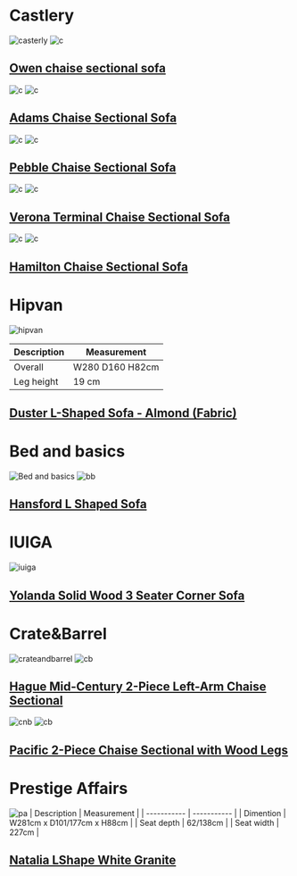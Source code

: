 # Castlery
![casterly](https://res.cloudinary.com/castlery/image/private/w_1000,f_auto,q_auto/b_rgb:F3F3F3,c_fit/v1623125915/crusader/variants/54000007-TL4002/Owen-Sofa-Sectional-Right-Hand-Facing-Pearl-Beige-Lifestyle-Crop.jpg)
![c](https://img.castlery.sg/products/images/194616/large_x2/Owen-Right-Chaise-Sectional-Sofa-Pearl_Beige-Dim.jpg?1622801164)
## [Owen chaise sectional sofa](https://www.castlery.com/sg/products/owen-chaise-sectional-sofa-walnut)

![c](https://res.cloudinary.com/castlery/image/private/w_1000,f_auto,q_auto/b_rgb:F3F3F3,c_fit/v1621859110/crusader/variants/T50440970-TL4002-GD/Adams-Chaise-Sectional-Sofa-Right-Facing-Seat-Pearl-Beige-Set_1.jpg)
![c](https://img.castlery.sg/products/images/194487/large_x2/Adams-Right-Chaise-Setcional-Sofa-Pearl-Beige-Brass-Dim.jpg?1619344206)
## [Adams Chaise Sectional Sofa](https://www.castlery.com/sg/products/adams-chaise-sectional-sofa)

![c](https://res.cloudinary.com/castlery/image/private/w_1000,f_auto,q_auto/b_rgb:F3F3F3,c_fit/v1637578849/crusader/variants/50440746-TR4003/Pebble-Sectional-Sofa-Right-Facing-Ivory-Beige-Fall-Campaign-Set_9.jpg)
![c](https://img.castlery.sg/products/images/194537/large_x2/Pebble-Chaise-Sectional-Sofa-Right-Facing-Ivory-White-Dim.jpg?1619604413)
## [Pebble Chaise Sectional Sofa](https://www.castlery.com/sg/products/pebble-chaise-sectional-sofa?material=ivory_white&orientation=right_facing&leg_color=brass_cap)

![c](https://res.cloudinary.com/castlery/image/private/w_1000,f_auto,q_auto/b_rgb:F3F3F3,c_fit/v1642127141/crusader/variants/54000049-CY4002/Verona-Left-Terminal-Chaise-Sectional-Sofa-Right-Facing-Nickel-Grey-Square-Set_1.jpg)
![c](https://img.castlery.sg/products/images/195034/large_x2/Verona-Terminal-Chaise-Sectional-Sofa-Left-Facing-Nickel-Grey-Dim.jpg?1637653845)
## [Verona Terminal Chaise Sectional Sofa](https://www.castlery.com/sg/products/verona-terminal-chaise-sectional-sofa)

![c](https://res.cloudinary.com/castlery/image/private/w_1000,f_auto,q_auto/b_rgb:F3F3F3,c_fit/v1635414370/crusader/variants/50440762-MC4001/Hamilton-Chaise-Sectional-Sofa-Somke-Grey-Square-Set_3.jpg)
![c](https://img.castlery.sg/products/images/195456/large_x2/Hamilton-Chaise-Sectional-Sofa-Right-Facing-Smoke-Grey-Dim-SG.jpg?1649924986)
## [Hamilton Chaise Sectional Sofa](https://www.castlery.com/sg/products/hamilton-chaise-sectional-sofa)




# Hipvan
![hipvan](https://hipvan-images-production.imgix.net/product-images/4ea48b59-908c-4ad8-bdd7-9c7172156424/Helga--Duster-L-Shape-Sofa--Almond-(Fabric)-14.png?fm=jpg&auto=format%2Ccompress&cs=srgb&ar=1%3A1&fit=fill&bg=ffffff&ixlib=react-9.2.0)

|Description|Measurement|
| ---------- | -------- |
| Overall | W280 D160 H82cm |
| Leg height | 19 cm |
## [Duster L-Shaped Sofa - Almond (Fabric)](https://www.hipvan.com/products/duster-l-shaped-sofa-almond-fabric)

# Bed and basics
![Bed and basics](https://cdn.bedandbasics.sg/media/catalog/product/cache/image/700x500/8dfaea894a221b45920cee25b236c3fe/h/a/hansford_l_shape_sofa-earth_green_1.jpg)
![bb](https://cdn.bedandbasics.sg/media/wysiwyg/Japanese_Sofas/Hansford/2022/hansford_l_shaped_sofa-dimensions.jpeg)
## [Hansford L Shaped Sofa](https://www.bedandbasics.sg/hansford-l-shaped-sofa.html)

# IUIGA
![iuiga](https://iuiga-release.oss-ap-southeast-1.aliyuncs.com/uploads/goodsinfo/20220210/20220210111936_13317.jpg!iuiga-img-g)
## [Yolanda Solid Wood 3 Seater Corner Sofa](https://www.iuiga.com/Furniture/Living-Room/Sofas/Yolanda-Solid-Wood-3-Seater-Corner-Sofa-4571-9964.html)

# Crate&Barrel
![crateandbarrel](https://cb.scene7.com/is/image/Crate/Hague2LAChsSectIvorySOSSS22/$web_pdp_main_carousel_high$/220505165916/hague-2-piece-left-arm-chaise-mid-century-sectional.jpg)
![cb](https://cb.scene7.com/is/image/Crate/Hague2LAChsSectIvory3QSSS22_Dim/$web_pdp_dimension_high$/220605115841/Hague2LAChsSectIvory3QSSS22_Dim.jpg)
## [Hague Mid-Century 2-Piece Left-Arm Chaise Sectional](https://www.crateandbarrel.com/hague-mid-century-2-piece-left-arm-chaise-sectional/s488918)

![cnb](https://cb.scene7.com/is/image/Crate/Pacific2StLASfRAChsBCSOSSS21_3D_1x1/$web_pdp_main_carousel_high$/210507124427/pacific-2-piece-chaise-sectional-with-wood-legs.jpg)
![cb](https://cb.scene7.com/is/image/Crate/Pacific2StLASfRAChsBCSOSSS21_3D_Dim/$web_pdp_dimension_high$/220605194552/Pacific2StLASfRAChsBCSOSSS21_3D_Dim.jpg)
## [Pacific 2-Piece Chaise Sectional with Wood Legs](https://www.crateandbarrel.com/pacific-2-piece-chaise-sectional-with-wood-legs/s297374)

# Prestige Affairs
![pa](https://cdn.shopify.com/s/files/1/0298/1577/products/Natalia_RHF_LShape_WhiteGranite_Sofa_Shopify_1_1050pxX800px_150dpi_800x800.jpg?v=1640585728)
| Description | Measurement |
| ----------- | ----------- |
| Dimention | W281cm x D101/177cm x H88cm |
| Seat depth | 62/138cm |
| Seat width | 227cm |
## [Natalia LShape White Granite](https://www.prestige-affairs.com/collections/sofa-loveseats/products/natalia-right-facing-l-shape-sofa-white-granite?variant=43075738796283)
